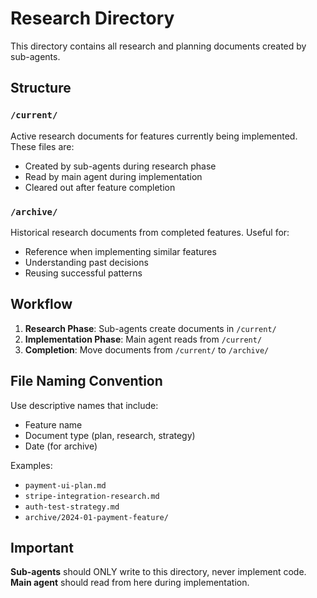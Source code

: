 # Research Directory

This directory contains all research and planning documents created by sub-agents.

## Structure

### `/current/`
Active research documents for features currently being implemented. These files are:
- Created by sub-agents during research phase
- Read by main agent during implementation
- Cleared out after feature completion

### `/archive/`  
Historical research documents from completed features. Useful for:
- Reference when implementing similar features
- Understanding past decisions
- Reusing successful patterns

## Workflow

1. **Research Phase**: Sub-agents create documents in `/current/`
2. **Implementation Phase**: Main agent reads from `/current/` 
3. **Completion**: Move documents from `/current/` to `/archive/`

## File Naming Convention

Use descriptive names that include:
- Feature name
- Document type (plan, research, strategy)
- Date (for archive)

Examples:
- `payment-ui-plan.md`
- `stripe-integration-research.md`
- `auth-test-strategy.md`
- `archive/2024-01-payment-feature/`

## Important

**Sub-agents** should ONLY write to this directory, never implement code.
**Main agent** should read from here during implementation.